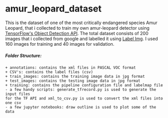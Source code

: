 # amur_leopard_dataset
This is the dataset of one of the most critically endangered species Amur Leopard, that i collected to train my own amur-leopard detector using [TensorFlow's Object Detection API](https://github.com/tensorflow/models/tree/master/research/object_detection). The total dataset consists of 200 images that i collected from google and labelled it using [Label Img](https://github.com/tzutalin/labelImg). I used 160 images for training and 40 images for validation.

##### Folder Structure:
```
+ annotations: contains the xml files in PASCAL VOC format
+ CSV's: contains the label files (csv)
+ train_images: contains the training image data in jpg format
+ test_images: contains the testing image data in jpg format
+ training: contains the pipeline configuration file and labelmap file
- a few handy scripts: generate_tfrecord.py is used to generate the input files
for the TF API and xml_to_csv.py is used to convert the xml files into one csv
- a few jupyter notebooks: draw outline is used to plot some of the data
```

